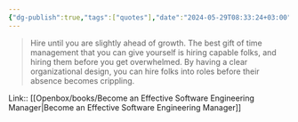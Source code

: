 ```yaml
---
{"dg-publish":true,"tags":["quotes"],"date":"2024-05-29T08:33:24+03:00","title":"hire slightly ahead of growth","aliases":"hire slightly ahead of growth","dg-path":"/quotes/202405290833.md","permalink":"/quotes/202405290833/","dgPassFrontmatter":true}
---
```



> Hire until you are slightly ahead of growth. The best gift of time management that you can give yourself is hiring capable folks, and hiring them before you get overwhelmed. By having a clear organizational design, you can hire folks into roles before their absence becomes crippling.

Link:: [[Openbox/books/Become an Effective Software Engineering Manager\|Become an Effective Software Engineering Manager]]

